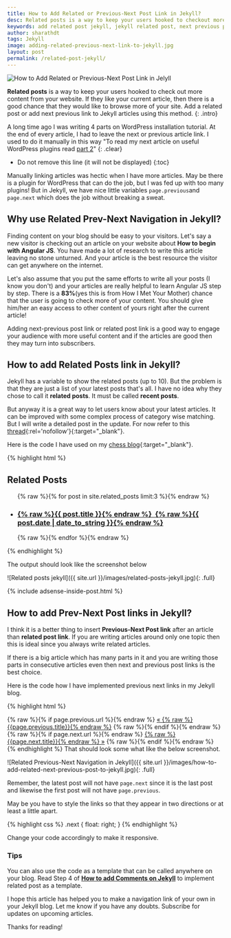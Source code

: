 ```yaml
---
title: How to Add Related or Previous-Next Post Link in Jekyll?
desc: Related posts is a way to keep your users hooked to checkout more content from your website. If they like your current article, then there is a good chance that they would like to browse more of your site. Add a related post or add next previous link to Jekyll articles using this method. 
keywords: add related post jekyll, jekyll related post, next previous post jekyll
author: sharathdt
tags: Jekyll
image: adding-related-previous-next-link-to-jekyll.jpg
layout: post
permalink: /related-post-jekyll/
---
```


<img alt="How to Add Related or Previous-Next Post Link in Jelyll" title="next pervious post jekyll" itemprop="thumbnailUrl" class="left half noborder" src="{{ site.url }}/images/adding-related-previous-next-link-to-jekyll.jpg">

<i class="fa fa-quote-left fa-3x fa-pull-left fa-border"></i>**Related posts** is a way to keep your users hooked to check out more content from your website. If they like your current article, then there is a good chance that they would like to browse more of your site. Add a related post or add next previous link to Jekyll articles using this method. 
{: .intro}

A long time ago I was writing 4 parts on WordPress installation tutorial. At the end of every article, I had to leave the next or previous article link. I used to do it manually in this way "To read my next article on useful WordPress plugins read [part 2](#)" 
{: .clear}

<div class="clear"></div>   


* Do not remove this line (it will not be displayed) 
{:toc}


Manually linking articles was hectic when I have more articles. May be there is a plugin for WordPress that can do the job, but I was fed up with too many plugins! But in Jekyll, we have nice little variables ```page.previous```and ```page.next``` which does the job without breaking a sweat.


## Why use Related Prev-Next Navigation in Jekyll?

Finding content on your blog should be easy to your visitors. Let's say a new visitor is checking out an article on your website about **How to begin with Angular JS**. You have made a lot of research to write this article leaving no stone unturned. And your article is the best resource the visitor can get anywhere on the internet. 

Let's also assume that you put the same efforts to write all your posts (I know you don't) and your articles are really helpful to learn Angular JS step by step. There is a **83%**(yes this is from How I Met Your Mother) chance that the user is going to check more of your content. You should give him/her an easy access to other content of yours right after the current article!

Adding next-previous post link or related post link is a good way to engage your audience with more useful content and if the articles are good then they may turn into subscribers.

## How to add Related Posts link in Jekyll?

Jekyll has a variable to show the related posts (up to 10). But the problem is that they are just a list of your latest posts that's all. I have no idea why they chose to call it **related posts**. It must be called **recent posts**.

But anyway it is a great way to let users know about your latest articles. It can be improved with some complex process of category wise matching. But I will write a detailed post in the update. For now refer to this [thread](http://stackoverflow.com/questions/10906574/filter-site-related-posts-in-jekyll){:rel='nofollow'}{:target="_blank"}.

Here is the code I have used on my [chess blog](http://kidschessworld.com){:target="_blank"}.

{% highlight html %}
<div class="related">
          <h2>Related Posts</h2>
          <ul>
            {% raw %}{% for post in site.related_posts limit:3 %}{% endraw %}
              <a href="{% raw %}{{ post.url }}{% endraw %}">
                  <li>
                  <h3>{% raw %}{{ post.title }}{% endraw %}&nbsp;&nbsp;{% raw %}{{ post.date | date_to_string }}{% endraw %}</h3>
                  </li>
              </a>
            {% raw %}{% endfor %}{% endraw %}
          </ul>
</div>
{% endhighlight %}

The output should look like the screenshot below

![Related posts jekyll]({{ site.url }}/images/related-posts-jekyll.jpg){: .full}

{% include adsense-inside-post.html %}

## How to add Prev-Next Post links in Jekyll?

I think it is a better thing to insert **Previous-Next Post link** after an article than **related post link**. If you are writing articles around only one topic then this is ideal since you always write related articles. 

If there is a big article which has many parts in it and you are writing those parts in consecutive articles even then next and previous post links is the best choice.

Here is the code how I have implemented previous next links in my Jekyll blog.

{% highlight html %}
<div class="Previous-next">
  {% raw %}{% if page.previous.url %}{% endraw %}
    <a class="previous" href="{% raw %}{{page.previous.url}}{% endraw %}">&laquo; {% raw %}{{page.previous.title}}{% endraw %}</a>
  {% raw %}{% endif %}{% endraw %}
  {% raw %}{% if page.next.url %}{% endraw %}
    <a class="next" href="{% raw %}{{page.next.url}}{% endraw %}">{% raw %}{{page.next.title}}{% endraw %} &raquo;</a>
  {% raw %}{% endif %}{% endraw %}
</div>
{% endhighlight %}
That should look some what like the below screenshot.

![Related Previous-Next Navigation in Jekyll]({{ site.url }}/images/how-to-add-related-next-previous-post-to-jekyll.jpg){: .full}

Remember, the latest post will not have ```page.next``` since it is the last post and likewise the first post will not have ```page.previous```.

May be you have to style the links so that they appear in two directions or at least a little apart.

{% highlight css %}
    .next {
        float: right;
    }
{% endhighlight %}

Change your code accordingly to make it responsive. 
<div class="tips">
<h3>Tips</h3>
<p>You can also use the code as a template that can be called anywhere on your blog. Read Step 4 of <a href="http://blog.webjeda.com/how-to-add-comments-to-jekyll/#step4" target="_blank"><strong>How to add Comments on Jekyll</strong></a> to implement related post as a template.</p>
</div>

I hope this article has helped you to make a navigation link of your own in your Jekyll blog. Let me know if you have any doubts. Subscribe for updates on upcoming articles.

Thanks for reading!